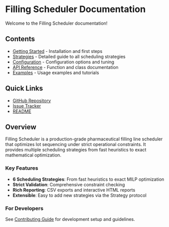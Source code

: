 # Filling Scheduler Documentation

Welcome to the Filling Scheduler documentation!

## Contents

- [Getting Started](getting_started.md) - Installation and first steps
- [Strategies](strategies.md) - Detailed guide to all scheduling strategies
- [Configuration](configuration.md) - Configuration options and tuning
- [API Reference](api_reference.md) - Function and class documentation
- [Examples](examples.md) - Usage examples and tutorials

## Quick Links

- [GitHub Repository](https://github.com/vikas-py/filling_scheduler)
- [Issue Tracker](https://github.com/vikas-py/filling_scheduler/issues)
- [README](../README.md)

## Overview

Filling Scheduler is a production-grade pharmaceutical filling line scheduler that optimizes lot sequencing under strict operational constraints. It provides multiple scheduling strategies from fast heuristics to exact mathematical optimization.

### Key Features

- **6 Scheduling Strategies**: From fast heuristics to exact MILP optimization
- **Strict Validation**: Comprehensive constraint checking
- **Rich Reporting**: CSV exports and interactive HTML reports
- **Extensible**: Easy to add new strategies via the Strategy protocol

### For Developers

See [Contributing Guide](../CONTRIBUTING.md) for development setup and guidelines.
